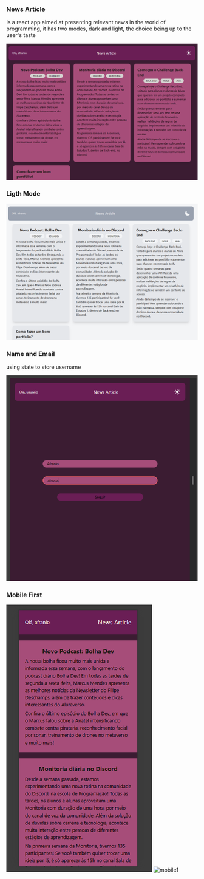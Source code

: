 ### News Article

Is a react app aimed at presenting relevant news in the world of programming,
it has two modes, dark and light, the choice being up to the user's taste

![dark-mode](public/dark-mode.png)

### Ligth Mode
![ligth-mode](public/ligth-mode.png)

### Name and Email
using state to store username

![login](public/login.png)

### Mobile First
![mobile](public/mobile.png)
![mobile1](public/mobile-1.png.png)
